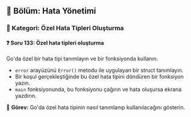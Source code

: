 ## 📘 Bölüm: Hata Yönetimi  
### 🔹 Kategori: Özel Hata Tipleri Oluşturma  
#### ❓ Soru 133: Özel hata tipleri oluşturma

Go'da özel bir hata tipi tanımlayın ve bir fonksiyonda kullanın.

- `error` arayüzünü `Error()` metodu ile uygulayan bir struct tanımlayın.
- Bir koşul gerçekleştiğinde bu özel hata tipini döndüren bir fonksiyon yazın.
- `main` fonksiyonunda, bu fonksiyonu çağırın ve hata oluşursa ekrana yazdırın.

🔧 **Görev:** Go'da özel hata tipinin nasıl tanımlanıp kullanılacağını gösterin.
